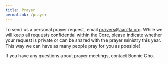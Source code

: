 ```yaml
---
title: Prayer
permalink: /prayer
---
```


To send us a personal prayer request, email <prayers@aacfla.org>. While we will keep all requests confidential within the Core, please indicate whether your request is private or can be shared with the prayer ministry this year. This way we can have as many people pray for you as possible!

If you have any questions about prayer meetings, contact Bonnie Cho.
